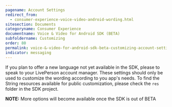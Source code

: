 ```yaml
---
pagename: Account Settings
redirect_from:
  - consumer-experience-voice-video-android-wording.html
sitesection: Documents
categoryname: Consumer Experience
documentname: Voice & Video for Android SDK (BETA)
subfoldername: Customizing
order: 80
permalink: voice-&-video-for-android-sdk-beta-customizing-account-settings.html
indicator: messaging
---
```

If you plan to offer a new language not yet available in the SDK, please to speak to your LivePerson account manager. These settings should only be used to customize the wording according to you app's needs. To find the String resources available for public customization, please check the `res` folder in the SDK project.

**NOTE:** More options will become available once the SDK is out of BETA
